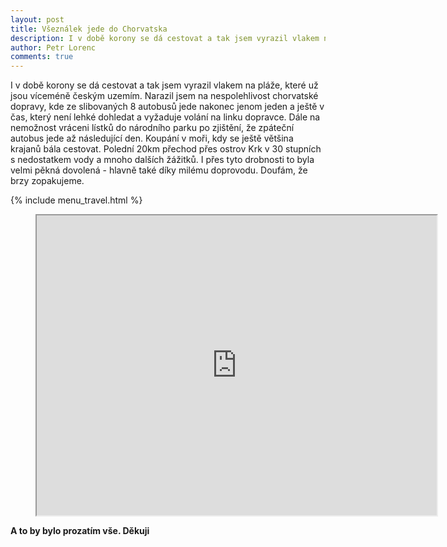 ```yaml
---
layout: post
title: Všeználek jede do Chorvatska
description: I v době korony se dá cestovat a tak jsem vyrazil vlakem na pláže, které už jsou víceméně českým uzemím. Narazil jsem na nespolehlivost chorvatské dopravy, kde ze slibovaných 8 autobusů jede nakonec jenom jeden a ještě v čas, který není lehké dohledat a vyžaduje volání na linku dopravce. Dále na nemožnost vráceni lístků do národního parku po zjištění, že zpáteční autobus jede až následující den. Koupání v moři, kdy se ještě většina krajanů bála cestovat. Polední 20km přechod přes ostrov Krk v 30 stupních s nedostatkem vody a mnoho dalších žážitků. I přes tyto drobnosti to byla velmi pěkná dovolená - hlavně také díky milému doprovodu. Doufám, že brzy zopakujeme.
author: Petr Lorenc
comments: true
---
```


I v době korony se dá cestovat a tak jsem vyrazil vlakem na pláže, které už jsou víceméně českým uzemím. Narazil jsem na nespolehlivost chorvatské dopravy, kde ze slibovaných 8 autobusů jede nakonec jenom jeden a ještě v čas, který není lehké dohledat a vyžaduje volání na linku dopravce. Dále na nemožnost vráceni lístků do národního parku po zjištění, že zpáteční autobus jede až následující den. Koupání v moři, kdy se ještě většina krajanů bála cestovat. Polední 20km přechod přes ostrov Krk v 30 stupních s nedostatkem vody a mnoho dalších žážitků. I přes tyto drobnosti to byla velmi pěkná dovolená - hlavně také díky milému doprovodu. Doufám, že brzy zopakujeme.

{% include menu_travel.html %}

<figure class="map" align="middle">
<iframe src="https://www.google.com/maps/d/u/0/embed?mid=1jgV7pPu7UwD-UGOij3wIOZhb9XpHXcKv" width="640" height="480"></iframe>
</figure>

<script src="https://cdn.jsdelivr.net/npm/publicalbum@latest/embed-ui.min.js" async></script>
<div class="pa-gallery-player-widget" style="width:100%; height:480px; display:none;"
  data-link="https://photos.app.goo.gl/Ek2UAXYykm9oCUN29"
  data-title="Chorvatsko 2020"
  data-description="9 new photos added to shared album">
  <object data="https://lh3.googleusercontent.com/Tq-S2SbOhwyyj18RGrEWTyaRANZ68xbjorOYZyWnwPLzFs5X4SU9UliAGUrPb70xBpbyZHJ6bB7VlVm4U0jRAQ-568eqWj39rGYaay3AJrRFg9iAjP15lG7fPwJqfgI1zyIIQvd00To=w1920-h1080"></object>
  <object data="https://lh3.googleusercontent.com/4m3-CvaLEQFeI0V3bBJHY4kf7GrxQ3Cv3HLr7mf7FHvHQDJ-qYAybJX_lgfJtmUWOGd3TNLLf2rmC4oZp4qP1dGHAWIpZLw2S4zbJ1-vwWLQceHsGFw5qMVGH9m1OEyrWLfvOXyxTCM=w1920-h1080"></object>
  <object data="https://lh3.googleusercontent.com/_aIpe8sgK82femCMs9vWxG6AekpfLx0Zz8PRyTxJX2H_5Xd-EIHULGribMDJwabL8wZC04-GkRECqFGsg1ojXChnkvMDTc8kn-b4d2AbQrnlVgTmpYw5FjCZpNZyvn-BvEjPhmo1oZ4=w1920-h1080"></object>
  <object data="https://lh3.googleusercontent.com/Kd59_7L1JfklNbHZmqLv2ZzKX10c52tGVyn9yeOtOoGdZLLLDk-yaXrvelnyYoB3PCpMJyWusT4p1kBXtILwG5kf1vgbi2VrXrBy8GD39ONSFnm-sUFOuG119rCE4mJJ890uUe6L3L0=w1920-h1080"></object>
  <object data="https://lh3.googleusercontent.com/rymUzaRlyA7saFAeqe1FpIx3KjDsECbFgKeOjlnGDL_AdNsUJi9kMxZNay_5xbW9J5C5mp6QxWyDjBDa7rL7v4AuW3EV4nOjij2P2XvYHkeovZC8gUWVmQS2_A1ENCfiaVwkS40VExQ=w1920-h1080"></object>
  <object data="https://lh3.googleusercontent.com/HdXzmW6xL_40EVXmGtZJKeQ5BIg0XKxv7ITKvzOKPYOcJe_rzpPHDuh6EEC9snYtPdZtHQGoxTi4ZHmEQfe2VTSycxW1aP7WzQVQCV314mdJeKySPT2f0f0evskxB9uNagvxShL_bYc=w1920-h1080"></object>
  <object data="https://lh3.googleusercontent.com/6THiAyizi5kjwf1aJ1P4XsqCW1K9G4SH_-cdGItx4FHO3SwbR4qnvLRALL-VCSF8OtEZgl_gmOfm37U4dJ_ccgDnjMQzsno6IKGEU22BAuo_up9nv4QBf6kZspHtQc7Nh8cXCyl92Kg=w1920-h1080"></object>
  <object data="https://lh3.googleusercontent.com/CIgjbWQgsHWUZiQuYOfq7MpcF3L97E7qEyRq1tJna76Q8XWMxJJ20Lxi0YUdOjdsOy0-EVPEDr3jqYc2t4BubQgCWeJw2vOBdJ0PGnf8szJqYbid-q7ChxhtcDZ98n8at4v9LVQqddw=w1920-h1080"></object>
  <object data="https://lh3.googleusercontent.com/PSSM0LoEb6mpllIYjAticMCHDF-8lMmxHrE0DbB5Kd9E8Kk_1kvzpnX-Px5hTj6dvhQrKullg_kdfte81MoW97BczDt4dHHuVaIfBAB_4L2VNk3nK_abdK8Olr0Po6_oq-JgY9Y_y3w=w1920-h1080"></object>
</div>





**A to by bylo prozatím vše. Děkuji**






